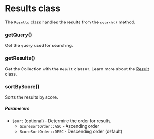 # Results class

The `Results` class handles the results from the `search()` method.

### getQuery()

Get the query used for searching.

### getResults()

Get the Collection with the `Result` classes. Learn more about the [Result](classes/result.md) class.

### sortByScore()

Sorts the results by score.

##### Parameters

* `$sort` (optional) - Determine the order for results.
    * `ScoreSortOrder::ASC` - Ascending order
    * `ScoreSortOrder::DESC` - Descending order (default)
